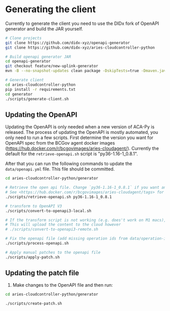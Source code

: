 # Generating the client

Currently to generate the client you need to use the DIDx fork of OpenAPI generator and build the JAR yourself.

```sh
# Clone projects
git clone https://github.com/didx-xyz/openapi-generator
git clone https://github.com/didx-xyz/aries-cloudcontroller-python

# Build openapi generator JAR
cd openapi-generator
git checkout feature/new-uplink-generator
mvn -B --no-snapshot-updates clean package -DskipTests=true -Dmaven.javadoc.skip=true -Djacoco.skip=true

# Generate client
cd aries-cloudcontroller-python
pip install -r requirements.txt
cd generator
./scripts/generate-client.sh
```

## Updating the OpenAPI

Updating the OpenAPI is only needed when a new version of ACA-Py is released. The process of updating the OpenAPI is mostly automated, you only need to run a few scripts. First determine the version you want for OpenAPI spec from the BCGov agent docker images (https://hub.docker.com/r/bcgovimages/aries-cloudagent/). Currently the default for the `retrieve-openapi.sh` script is "py36-1.16-1_0.8.1".

After that you can run the following commands to update the `data/openapi.yml` file. This file should be committed.

```sh
cd aries-cloudcontroller-python/generator

# Retrieve the open api file. Change `py36-1.16-1_0.8.1` if you want another version
# See <https://hub.docker.com/r/bcgovimages/aries-cloudagent/tags> for official releases
./scripts/retrieve-openapi.sh py36-1.16-1_0.8.1

# transform to OpenAPI V3
./scripts/convert-to-openapi3-local.sh

# If the transform script is not working (e.g. does't work on M1 macs), you can also use an online converter
# This will upload the content to the cloud however
# ./scripts/convert-to-openapi3-remote.sh

# Fix the openapi file (add missing operation ids from data/operation-id-map.yml)
./scripts/process-openapi.sh

# Apply manual patches to the openapi file
./scripts/apply-patch.sh
```

## Updating the patch file

1. Make changes to the OpenAPI file and then run:

```sh
cd aries-cloudcontroller-python/generator

./scripts/create-patch.sh
```
